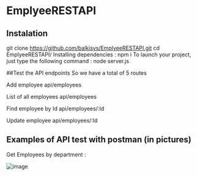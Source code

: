 # EmplyeeRESTAPI

## Instalation

git clone https://github.com/balkisys/EmplyeeRESTAPI.git
cd EmplyeeRESTAPI/
Installing dependencies : npm i 
To launch your project, just type the following command : node server.js

##Test the API endpoints
So we have a total of 5 routes

Add employee api/employees

List of all employees api/employees

Find employee by Id api/employees/:Id

Update employee api/employees/:Id

## Examples of API test with postman (in pictures)

Get Employees by department : 

![image](https://user-images.githubusercontent.com/29861881/183838387-4960cc59-cf80-4b67-b4a6-a9ca02733802.png)


